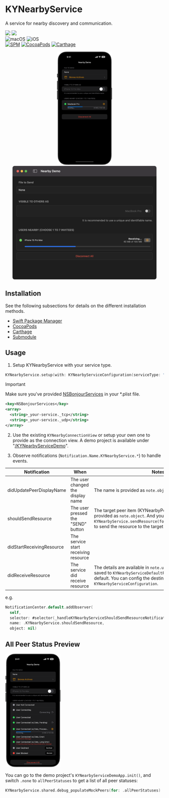 # KYNearbyService

A service for nearby discovery and communication.

[![](https://img.shields.io/endpoint?url=https%3A%2F%2Fswiftpackageindex.com%2Fapi%2Fpackages%2FKjuly%2FKYNearbyService%2Fbadge%3Ftype%3Dswift-versions)](https://swiftpackageindex.com/Kjuly/KYNearbyService)
[![](https://img.shields.io/endpoint?url=https%3A%2F%2Fswiftpackageindex.com%2Fapi%2Fpackages%2FKjuly%2FKYNearbyService%2Fbadge%3Ftype%3Dplatforms)](https://swiftpackageindex.com/Kjuly/KYNearbyService)  
![macOS][macOS-Badge] ![iOS][iOS-Badge]  
[![SPM][SPM-Badge]][SPM-Link] [![CocoaPods][CocoaPods-Badge]][CocoaPods-Link] [![Carthage][Carthage-Badge]][Carthage-Link]

[macOS-Badge]: https://img.shields.io/badge/macOS-12.0%2B-blue?labelColor=00367A&color=3081D0
[iOS-Badge]: https://img.shields.io/badge/iOS-15.5%2B-blue?labelColor=00367A&color=3081D0

[SPM-Badge]: https://img.shields.io/github/v/tag/Kjuly/KYNearbyService?label=SPM&labelColor=2F4858&color=A8DF8E
[SPM-Link]: https://swiftpackageindex.com/Kjuly/KYNearbyService
[CocoaPods-Badge]: https://img.shields.io/cocoapods/v/KYNearbyService?label=CocoaPods&labelColor=2F4858&color=A8DF8E
[CocoaPods-Link]: https://cocoapods.org/pods/KYNearbyService
[Carthage-Badge]: https://img.shields.io/github/v/tag/Kjuly/KYNearbyService?label=Carthage&labelColor=2F4858&color=A8DF8E
[Carthage-Link]: https://swiftpackageindex.com/Kjuly/KYNearbyService

<div align="center">
<img src="https://raw.githubusercontent.com/Kjuly/preview/main/KYNearbyService/01.png" alt="iPhone Preview" height="360" /> 
<img src="https://raw.githubusercontent.com/Kjuly/preview/main/KYNearbyService/Mac_01.png" alt="Mac Preview" height="360" />
</div>

## Installation

See the following subsections for details on the different installation methods.

- [Swift Package Manager](INSTALLATION.md#swift-package-manager)
- [CocoaPods](INSTALLATION.md#cocoaPods)
- [Carthage](INSTALLATION.md#carthage)
- [Submodule](INSTALLATION.md#submodule)

## Usage

1. Setup KYNearbyService with your service type.

```Swift
KYNearbyService.setup(with: KYNearbyServiceConfiguration(serviceType: "your-service")
```

> [!IMPORTANT]
> Make sure you've provided [NSBonjourServices](https://developer.apple.com/documentation/bundleresources/information_property_list/nsbonjourservices) in your *.plist file.
> 
> ```xml
> <key>NSBonjourServices</key>
> <array>
>   <string>_your-service._tcp</string>
>   <string>_your-service._udp</string>
> </array>
> ```

2. Use the existing `KYNearbyConnectionView` or setup your own one to provide as the connection view. A demo project is available under "[/KYNearbyServiceDemo](KYNearbyServiceDemo)".

3. Observe notifications (`Notification.Name.KYNearbyService.*`) to handle events.

| Notification | When | Notes
| --- | --- | ---
| didUpdatePeerDisplayName | The user changed the display name | The name is provided as `note.object`.
| shouldSendResource      | The user pressed the "SEND" button | The target peer item (KYNearbyPeerModel instance) is provided as `note.object`. And you can use `KYNearbyService.sendResource(for:at:withName:completion:)` to send the resource to the target peer.
| didStartReceivingResource | The service start receiving resource |
| didReceiveResource | The service did receive resource | The details are available in `note.userInfo`. And the file will be saved to `KYNearbyServiceDefaultFolderURL.archives` by default. You can config the destination folder url by `KYNearbyServiceConfiguration`.

e.g.

```Swift
NotificationCenter.default.addObserver(
  self,
  selector: #selector(_handleKYNearbyServiceShouldSendResourceNotification),
  name: .KYNearbyService.shouldSendResource,
  object: nil)
```

## All Peer Status Preview

<img src="https://raw.githubusercontent.com/Kjuly/preview/main/KYNearbyService/AllPeerStatus.png" alt="iPhone Preview" height="360" /> 

You can go to the demo project's `KYNearbyServiceDemoApp.init()`, and switch `.none` to `allPeerStatuses` to get a list of all peer statuses:
```swift
KYNearbyService.shared.debug_populateMockPeers(for: .allPeerStatuses)
```




